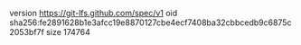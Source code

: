 version https://git-lfs.github.com/spec/v1
oid sha256:fe2891628b1e3afcc19e8870127cbe4ecf7408ba32cbbcedb9c6875c2053bf7f
size 174764
